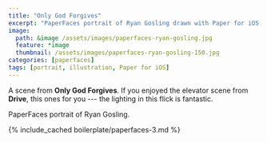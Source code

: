 ```yaml
---
title: "Only God Forgives"
excerpt: "PaperFaces portrait of Ryan Gosling drawn with Paper for iOS on an iPad."
image: 
  path: &image /assets/images/paperfaces-ryan-gosling.jpg 
  feature: *image
  thumbnail: /assets/images/paperfaces-ryan-gosling-150.jpg
categories: [paperfaces]
tags: [portrait, illustration, Paper for iOS]
---
```


A scene from **Only God Forgives**. If you enjoyed the elevator scene from **Drive**, this ones for you --- the lighting in this flick is fantastic.

PaperFaces portrait of Ryan Gosling.

{% include_cached boilerplate/paperfaces-3.md %}
